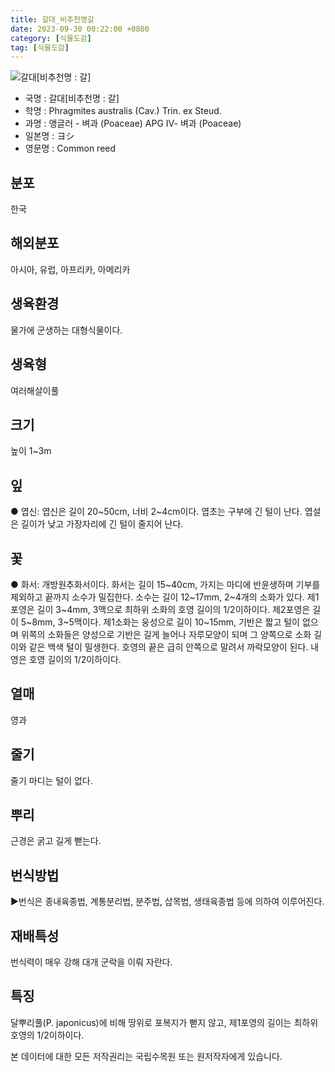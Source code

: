 ```yaml
---
title: 갈대_비추천명갈
date: 2023-09-30 00:22:00 +0800
category: [식물도감]
tag: [식물도감]
---
```




![갈대[비추천명 : 갈]](/fileUpload/plants/basic/Gramineae/Phragmites/14649/1_th2.JPG)
- 국명 : 갈대[비추천명 : 갈]
- 학명 : Phragmites australis (Cav.) Trin. ex Steud.
- 과명 : 앵글러 - 벼과 (Poaceae) APG Ⅳ- 벼과 (Poaceae)
- 일본명 : ヨシ
- 영문명 : Common reed


## 분포
한국
## 해외분포
아시아, 유럽, 아프리카, 아메리카
## 생육환경
물가에 군생하는 대형식물이다.
## 생육형
여러해살이풀
## 크기
높이 1~3m
## 잎
● 엽신: 엽신은 길이 20~50cm, 너비 2~4cm이다. 엽초는 구부에 긴 털이 난다. 엽설은 길이가 낮고 가장자리에 긴 털이 줄지어 난다.
## 꽃
● 화서: 개방원추화서이다. 화서는 길이 15~40cm, 가지는 마디에 반윤생하며 기부를 제외하고 끝까지 소수가 밀집한다. 소수는 길이 12~17mm, 2~4개의 소화가 있다. 제1포영은 길이 3~4mm, 3맥으로 최하위 소화의 호영 길이의 1/2이하이다. 제2포영은 길이 5~8mm, 3~5맥이다. 제1소화는 웅성으로 길이 10~15mm, 기반은 짧고 털이 없으며 위쪽의 소화들은 양성으로 기반은 길게 늘어나 자루모양이 되며 그 양쪽으로 소화 길이와 같은 백색 털이 밀생한다. 호영의 끝은 급히 안쪽으로 말려서 까락모양이 된다. 내영은 호영 길이의 1/2이하이다.
## 열매
영과
## 줄기
줄기 마디는 털이 없다.
## 뿌리
근경은 굵고 길게 뻗는다.
## 번식방법
▶번식은 종내육종법, 계통분리법, 분주법, 삽목법, 생태육종법 등에 의하여 이루어진다.
## 재배특성
번식력이 매우 강해 대개 군락을 이뤄 자란다.
## 특징
달뿌리풀(P. japonicus)에 비해 땅위로 포복지가 뻗지 않고, 제1포영의 길이는 최하위 호영의 1/2이하이다.






본 데이터에 대한 모든 저작권리는 국립수목원 또는 원저작자에게 있습니다.

